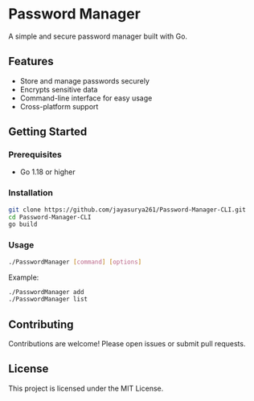 # Password Manager

A simple and secure password manager built with Go.

## Features

- Store and manage passwords securely
- Encrypts sensitive data
- Command-line interface for easy usage
- Cross-platform support

## Getting Started

### Prerequisites

- Go 1.18 or higher

### Installation

```bash
git clone https://github.com/jayasurya261/Password-Manager-CLI.git
cd Password-Manager-CLI
go build
```

### Usage

```bash
./PasswordManager [command] [options]
```

Example:

```bash
./PasswordManager add
./PasswordManager list
```

## Contributing

Contributions are welcome! Please open issues or submit pull requests.

## License

This project is licensed under the MIT License.
